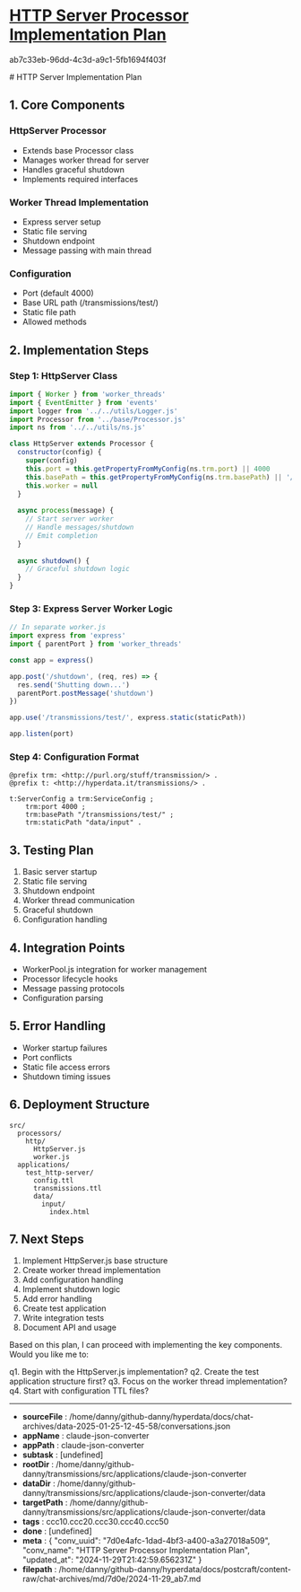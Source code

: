 # [HTTP Server Processor Implementation Plan](https://claude.ai/chat/7d0e4afc-1dad-4bf3-a400-a3a27018a509)

ab7c33eb-96dd-4c3d-a9c1-5fb1694f403f

 

<antArtifact identifier="http-server-implementation-plan" type="text/markdown" title="HTTP Server Implementation Plan">
# HTTP Server Implementation Plan

## 1. Core Components

### HttpServer Processor
- Extends base Processor class
- Manages worker thread for server
- Handles graceful shutdown
- Implements required interfaces

### Worker Thread Implementation
- Express server setup
- Static file serving 
- Shutdown endpoint
- Message passing with main thread

### Configuration
- Port (default 4000)
- Base URL path (/transmissions/test/)
- Static file path
- Allowed methods

## 2. Implementation Steps

### Step 1: HttpServer Class
```javascript
import { Worker } from 'worker_threads'
import { EventEmitter } from 'events'
import logger from '../../utils/Logger.js'
import Processor from '../base/Processor.js'
import ns from '../../utils/ns.js'

class HttpServer extends Processor {
  constructor(config) {
    super(config)
    this.port = this.getPropertyFromMyConfig(ns.trm.port) || 4000
    this.basePath = this.getPropertyFromMyConfig(ns.trm.basePath) || '/transmissions/test/'
    this.worker = null
  }
  
  async process(message) {
    // Start server worker
    // Handle messages/shutdown
    // Emit completion
  }
  
  async shutdown() {
    // Graceful shutdown logic
  }
}
```

### Step 3: Express Server Worker Logic
```javascript
// In separate worker.js
import express from 'express'
import { parentPort } from 'worker_threads'

const app = express()

app.post('/shutdown', (req, res) => {
  res.send('Shutting down...')
  parentPort.postMessage('shutdown')
})

app.use('/transmissions/test/', express.static(staticPath))

app.listen(port)
```

### Step 4: Configuration Format
```turtle
@prefix trm: <http://purl.org/stuff/transmission/> .
@prefix t: <http://hyperdata.it/transmissions/> .

t:ServerConfig a trm:ServiceConfig ;
    trm:port 4000 ;
    trm:basePath "/transmissions/test/" ;
    trm:staticPath "data/input" .
```

## 3. Testing Plan

1. Basic server startup
2. Static file serving
3. Shutdown endpoint
4. Worker thread communication
5. Graceful shutdown
6. Configuration handling

## 4. Integration Points

- WorkerPool.js integration for worker management
- Processor lifecycle hooks
- Message passing protocols
- Configuration parsing

## 5. Error Handling

- Worker startup failures
- Port conflicts
- Static file access errors
- Shutdown timing issues 

## 6. Deployment Structure
```
src/
  processors/
    http/
      HttpServer.js
      worker.js
  applications/
    test_http-server/
      config.ttl
      transmissions.ttl
      data/
        input/
          index.html
```

## 7. Next Steps

1. Implement HttpServer.js base structure
2. Create worker thread implementation
3. Add configuration handling
4. Implement shutdown logic
5. Add error handling
6. Create test application
7. Write integration tests
8. Document API and usage

</antArtifact>

Based on this plan, I can proceed with implementing the key components. Would you like me to:

q1. Begin with the HttpServer.js implementation?
q2. Create the test application structure first?
q3. Focus on the worker thread implementation?
q4. Start with configuration TTL files?

---

* **sourceFile** : /home/danny/github-danny/hyperdata/docs/chat-archives/data-2025-01-25-12-45-58/conversations.json
* **appName** : claude-json-converter
* **appPath** : claude-json-converter
* **subtask** : [undefined]
* **rootDir** : /home/danny/github-danny/transmissions/src/applications/claude-json-converter
* **dataDir** : /home/danny/github-danny/transmissions/src/applications/claude-json-converter/data
* **targetPath** : /home/danny/github-danny/transmissions/src/applications/claude-json-converter/data
* **tags** : ccc10.ccc20.ccc30.ccc40.ccc50
* **done** : [undefined]
* **meta** : {
  "conv_uuid": "7d0e4afc-1dad-4bf3-a400-a3a27018a509",
  "conv_name": "HTTP Server Processor Implementation Plan",
  "updated_at": "2024-11-29T21:42:59.656231Z"
}
* **filepath** : /home/danny/github-danny/hyperdata/docs/postcraft/content-raw/chat-archives/md/7d0e/2024-11-29_ab7.md
